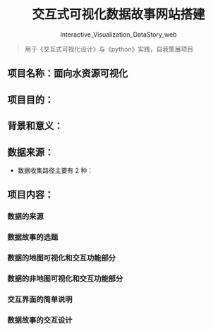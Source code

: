 <div align="center">
  <h1>交互式可视化数据故事网站搭建</h1>
  <p>Interactive_Visualization_DataStory_web</p>
</div>

> 用于《交互式可视化设计》与《python》实践，自我策展项目

## 项目名称：面向水资源可视化

## 项目目的：

## 背景和意义：

## 数据来源：
- 数据收集路径主要有 2 种：
 
## 项目内容：
### 数据的来源
### 数据故事的选题
### 数据的地图可视化和交互功能部分
### 数据的非地图可视化和交互功能部分
### 交互界面的简单说明
### 数据故事的交互设计